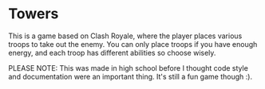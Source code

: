 # Towers
This is a game based on Clash Royale, where the player places various troops to take out the enemy. You can only place troops if you have enough energy, and each troop has different abilities so choose wisely.

PLEASE NOTE: This was made in high school before I thought code style and documentation were an important thing. It's still a fun game though :).
